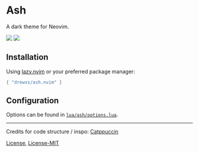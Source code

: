# Ash

A dark theme for Neovim.

<img src="https://github.com/user-attachments/assets/b49e456d-559d-4fb8-b849-a4d985d617e1" />
<img src="https://github.com/user-attachments/assets/1538ef93-958f-48c2-a80c-4159a650b9c0" />

## Installation

Using [lazy.nvim](https://github.com/folke/lazy.nvim) or your preferred package manager:

```lua
{ "drewxs/ash.nvim" }
```

## Configuration

Options can be found in [`lua/ash/options.lua`](lua/ash/options.lua).

---

Credits for code structure / inspo: [Catppuccin](https://github.com/catppuccin/nvim)

[License](LICENSE), [License-MIT](LICENSE-MIT)
